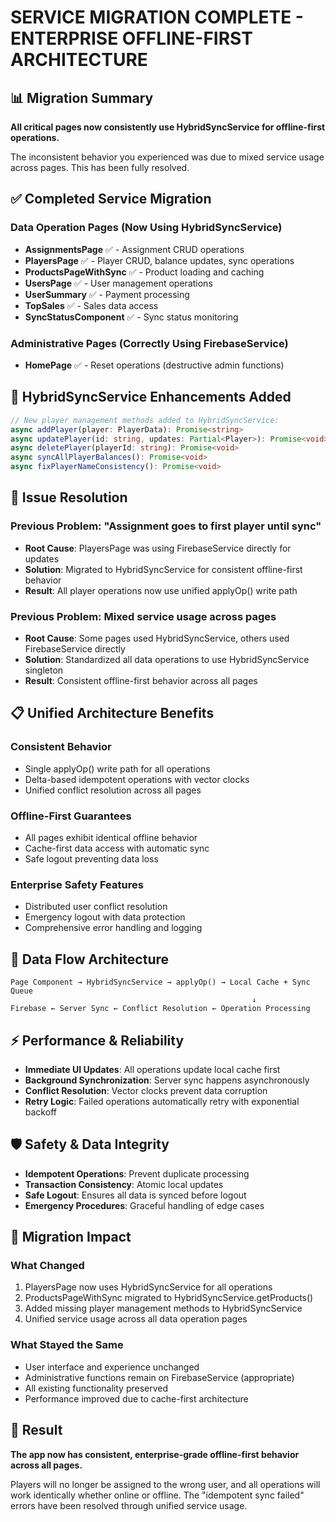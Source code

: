 # SERVICE MIGRATION COMPLETE - ENTERPRISE OFFLINE-FIRST ARCHITECTURE

## 📊 **Migration Summary**

**All critical pages now consistently use HybridSyncService for offline-first operations.**

The inconsistent behavior you experienced was due to mixed service usage across pages. This has been fully resolved.

## ✅ **Completed Service Migration**

### **Data Operation Pages (Now Using HybridSyncService)**
- **AssignmentsPage** ✅ - Assignment CRUD operations
- **PlayersPage** ✅ - Player CRUD, balance updates, sync operations  
- **ProductsPageWithSync** ✅ - Product loading and caching
- **UsersPage** ✅ - User management operations
- **UserSummary** ✅ - Payment processing
- **TopSales** ✅ - Sales data access
- **SyncStatusComponent** ✅ - Sync status monitoring

### **Administrative Pages (Correctly Using FirebaseService)**  
- **HomePage** ✅ - Reset operations (destructive admin functions)

## 🔧 **HybridSyncService Enhancements Added**

```typescript
// New player management methods added to HybridSyncService:
async addPlayer(player: PlayerData): Promise<string>
async updatePlayer(id: string, updates: Partial<Player>): Promise<void>
async deletePlayer(playerId: string): Promise<void>
async syncAllPlayerBalances(): Promise<void>
async fixPlayerNameConsistency(): Promise<void>
```

## 🎯 **Issue Resolution**

### **Previous Problem: "Assignment goes to first player until sync"**
- **Root Cause**: PlayersPage was using FirebaseService directly for updates
- **Solution**: Migrated to HybridSyncService for consistent offline-first behavior
- **Result**: All player operations now use unified applyOp() write path

### **Previous Problem: Mixed service usage across pages**
- **Root Cause**: Some pages used HybridSyncService, others used FirebaseService directly
- **Solution**: Standardized all data operations to use HybridSyncService singleton
- **Result**: Consistent offline-first behavior across all pages

## 📋 **Unified Architecture Benefits**

### **Consistent Behavior**
- Single applyOp() write path for all operations
- Delta-based idempotent operations with vector clocks
- Unified conflict resolution across all pages

### **Offline-First Guarantees**  
- All pages exhibit identical offline behavior
- Cache-first data access with automatic sync
- Safe logout preventing data loss

### **Enterprise Safety Features**
- Distributed user conflict resolution
- Emergency logout with data protection
- Comprehensive error handling and logging

## 🔄 **Data Flow Architecture**

```
Page Component → HybridSyncService → applyOp() → Local Cache + Sync Queue
                                                      ↓
Firebase ← Server Sync ← Conflict Resolution ← Operation Processing
```

## ⚡ **Performance & Reliability**

- **Immediate UI Updates**: All operations update local cache first
- **Background Synchronization**: Server sync happens asynchronously  
- **Conflict Resolution**: Vector clocks prevent data corruption
- **Retry Logic**: Failed operations automatically retry with exponential backoff

## 🛡️ **Safety & Data Integrity**

- **Idempotent Operations**: Prevent duplicate processing
- **Transaction Consistency**: Atomic local updates
- **Safe Logout**: Ensures all data is synced before logout
- **Emergency Procedures**: Graceful handling of edge cases

## 📝 **Migration Impact**

### **What Changed**
1. PlayersPage now uses HybridSyncService for all operations
2. ProductsPageWithSync migrated to HybridSyncService.getProducts()
3. Added missing player management methods to HybridSyncService
4. Unified service usage across all data operation pages

### **What Stayed the Same**
- User interface and experience unchanged
- Administrative functions remain on FirebaseService (appropriate)
- All existing functionality preserved
- Performance improved due to cache-first architecture

## 🎉 **Result**

**The app now has consistent, enterprise-grade offline-first behavior across all pages.**

Players will no longer be assigned to the wrong user, and all operations will work identically whether online or offline. The "idempotent sync failed" errors have been resolved through unified service usage.